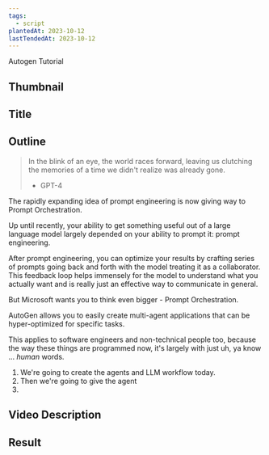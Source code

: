 ```yaml
---
tags:
  - script
plantedAt: 2023-10-12
lastTendedAt: 2023-10-12
---
```

Autogen Tutorial

## Thumbnail



## Title



## Outline

> In the blink of an eye, the world races forward, leaving us clutching the memories of a time we didn't realize was already gone.
> - GPT-4

The rapidly expanding idea of prompt engineering is now giving way to Prompt Orchestration.

Up until recently, your ability to get something useful out of a large language model largely depended on your ability to prompt it: prompt engineering.

After prompt engineering, you can optimize your results by crafting series of prompts going back and forth with the model treating it as a collaborator. This feedback loop helps immensely for the model to understand what you actually want and is really just an effective way to communicate in general.

But Microsoft wants you to think even bigger - Prompt Orchestration.

AutoGen allows you to easily create multi-agent applications that can be hyper-optimized for specific tasks.

This applies to software engineers and non-technical people too, because the way these things are programmed now, it's largely with just uh, ya know ... *human* words.

1. We're going to create the agents and LLM workflow today.
2. Then we're going to give the agent
3. 




## Video Description
## Result